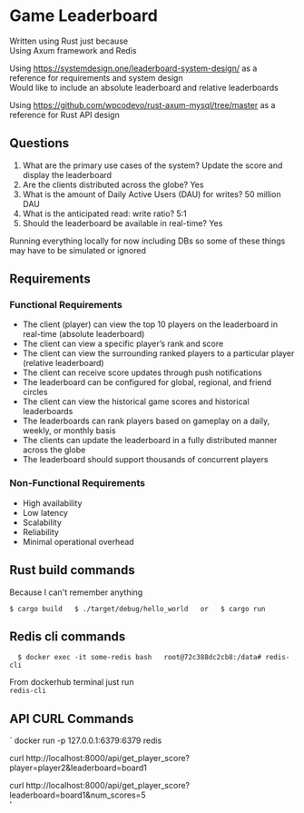 # Game Leaderboard
Written using Rust just because  
Using Axum framework and Redis  

Using https://systemdesign.one/leaderboard-system-design/ as a reference for requirements and system design  
Would like to include an absolute leaderboard and relative leaderboards  

Using https://github.com/wpcodevo/rust-axum-mysql/tree/master as a reference for Rust API design  

## Questions
1. What are the primary use cases of the system? Update the score and display the leaderboard
2. Are the clients distributed across the globe? Yes
3. What is the amount of Daily Active Users (DAU) for writes? 50 million DAU
4. What is the anticipated read: write ratio? 5:1
5. Should the leaderboard be available in real-time? Yes

Running everything locally for now including DBs so some of these things may have to be simulated or ignored

## Requirements
### Functional Requirements
- The client (player) can view the top 10 players on the leaderboard in real-time (absolute leaderboard)
- The client can view a specific player’s rank and score
- The client can view the surrounding ranked players to a particular player (relative leaderboard)
- The client can receive score updates through push notifications
- The leaderboard can be configured for global, regional, and friend circles
- The client can view the historical game scores and historical leaderboards
- The leaderboards can rank players based on gameplay on a daily, weekly, or monthly basis
- The clients can update the leaderboard in a fully distributed manner across the globe
- The leaderboard should support thousands of concurrent players

### Non-Functional Requirements
- High availability
- Low latency
- Scalability
- Reliability
- Minimal operational overhead

## Rust build commands
Because I can't remember anything

`
$ cargo build  
$ ./target/debug/hello_world  
or  
$ cargo run  
`

## Redis cli commands  
`  
$ docker exec -it some-redis bash  
root@72c388dc2cb8:/data# redis-cli  
`
  
From dockerhub terminal just run  
`
redis-cli  
`
## API CURL Commands
`
docker run -p 127.0.0.1:6379:6379 redis  

curl http://localhost:8000/api/get_player_score?player=player2&leaderboard=board1  

curl http://localhost:8000/api/get_player_score?leaderboard=board1&num_scores=5  
'
